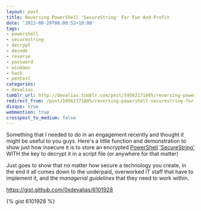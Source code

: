 ```yaml
---
layout: post
title: Reversing PowerShell 'SecureString' For Fun And Profit
date: '2013-08-29T08:00:52+10:00'
tags:
- powershell
- securestring
- decrypt
- decode
- reverse
- password
- windows
- hack
- pentest
categories:
- devalias
tumblr_url: http://devalias.tumblr.com/post/59562171885/reversing-powershell-securestring-for-fun-and
redirect_from: /post/59562171885/reversing-powershell-securestring-for-fun-and
disqus: true
webmention: true
crosspost_to_medium: false
---
```

Something that I needed to do in an engagement recently and thought it might be useful to you guys. Here's a little function and demonstration to show just how insecure it is to store an encrypted [PowerShell](https://en.wikipedia.org/wiki/Windows_PowerShell) ['SecureString'](http://social.technet.microsoft.com/wiki/contents/articles/4546.working-with-passwords-secure-strings-and-credentials-in-windows-powershell.aspx) WITH the key to decrypt it in a script file (or anywhere for that matter)

Just goes to show that no matter how secure a technology you create, in the end it all comes down to the underpaid, overworked IT staff that have to implement it, and the *managerial guidelines* that they need to work within.

https://gist.github.com/0xdevalias/6101928

{% gist 6101928 %}
